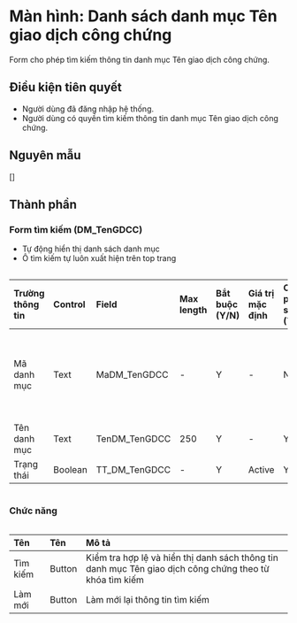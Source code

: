 # Màn hình: Danh sách danh mục Tên giao dịch công chứng
Form cho phép tìm kiếm thông tin danh mục Tên giao dịch công chứng.

## Điều kiện tiên quyết
- Người dùng đã đăng nhập hệ thống.
- Người dùng có quyền tìm kiếm thông tin danh mục Tên giao dịch công chứng.

## Nguyên mẫu
[]

## Thành phần

### Form tìm kiếm (DM_TenGDCC)
- Tự động hiển thị danh sách danh mục 
- Ô tìm kiếm tự luôn xuất hiện trên top trang

<div style="overflow-x:auto">

| Trường thông tin | Control  | Field           | Max length | Bắt buộc (Y/N) | Giá trị mặc định | Cho phép sửa (Y/N) | Mô tả                                           |
|:-----------------|:---------|:----------------|:-----------|:---------------|:-----------------|:-------------------|:------------------------------------------------|
| Mã danh mục      | Text     | MaDM_TenGDCC    | -          | Y              | -                | N                  | Mã danh mục tự tăng trong danh sách             |
| Tên danh mục     | Text     | TenDM_TenGDCC   | 250        | Y              | -                | Y                  |                                                 |
| Trạng thái       | Boolean  | TT_DM_TenGDCC   | -          | Y              | Active           | Y                  |                                                 |

</div>

### Chức năng

<div style="overflow-x:auto">

| Tên          | Tên   | Mô tả                                                                                                              |
|:-------------|:-------|:------------------------------------------------------------------------------------------------------------------|
| Tìm kiếm     | Button | Kiểm tra hợp lệ và hiển thị danh sách thông tin danh mục Tên giao dịch công chứng theo từ khóa tìm kiếm           |
| Làm mới      | Button | Làm mới lại thông tin tìm kiếm                                                                                    |
